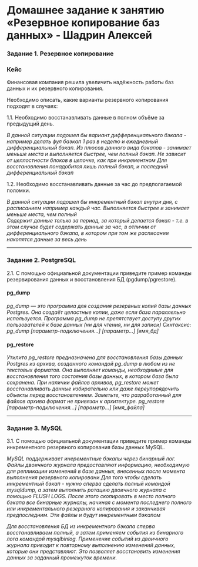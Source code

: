 # Домашнее задание к занятию «Резервное копирование баз данных» - Шадрин Алексей

### Задание 1. Резервное копирование

### Кейс
Финансовая компания решила увеличить надёжность работы баз данных и их резервного копирования. 

Необходимо описать, какие варианты резервного копирования подходят в случаях: 

1.1. Необходимо восстанавливать данные в полном объёме за предыдущий день.

*В данной ситуации подошел бы вариант дифференциального бэкапа - например делать фул баэкап 1 раз в неделю и ежедневный дифференциальный бэкап.*
*Из плюсов данного вида бэкапов - занимает меньше места и выполняется быстрее, чем полный бэкап. Не зависит от целлостности блоков в цепочке, как при инкрементном*
*Для восстановления понадобится лишь полный бэкап, и последний дифференциальный бэкап*

1.2. Необходимо восстанавливать данные за час до предполагаемой поломки.

*В данной ситуации подошел бы инкрементный бэкап внутри дня, с расписанием например каждый час. Выполняется быстрее и занимает меньше места, чем полный*  
*Содержит данные только за период, за который делается бэкап - т.е. в этом случае будет содержать данные за час, в отличии от дифференциального бэкапа, в котором при том же расписании накопятся данные за весь день*

---

### Задание 2. PostgreSQL

2.1. С помощью официальной документации приведите пример команды резервирования данных и восстановления БД (pgdump/pgrestore).

#### pg_dump
*pg_dump — это программа для создания резервных копий базы данных Postgres. Она создаёт целостные копии, даже если база параллельно используется. Программа pg_dump не препятствует доступу других пользователей к базе данных (ни для чтения, ни для записи)*
*Синтаксис: pg_dump [параметр-подключения...] [параметр...] [имя_бд]*

#### pg_restore
*Утилита pg_restore предназначена для восстановления базы данных Postgres из архива, созданного командой pg_dump в любом из не текстовых форматов. Она выполняет команды, необходимые для восстановления того состояния базы данных, в котором база была сохранена. При наличии файлов архивов, pg_restore может восстанавливать данные избирательно или даже переупорядочить объекты перед восстановлением. Заметьте, что разработанный для файлов архива формат не привязан к архитектуре.*
*pg_restore [параметр-подключения...] [параметр...] [имя_файла]*

---

### Задание 3. MySQL

3.1. С помощью официальной документации приведите пример команды инкрементного резервного копирования базы данных MySQL. 

*MySQL поддерживает инерементные бэкапы через бинарный лог. Файлы двоичного журнала предоставляют информацию, необходимую для репликации изменений в базе данных, внесенных после момента выполнения резервного копировани Для того чтобы сделать инкрементный бэкап - нужно сперва сделать полный командой mysqldump, а затем выполнить ротацию двоичного журнала с помощью FLUSH LOGS. После этого скопировать в место полного бэкапа все бинарные журналы, начиная с момента последнего полного или инкрементального резервного копирования и заканчивая предпоследним. Эти файлы и будут инкрементным бэкапом*

*Для восстановления БД из инкрементного бэкапа сперва восстанавливаем полный, а затем применяем события из бинарного лога командой mysqlbinlog. Применение событий из двоичного журнала приводит к повторному выполнению изменений данных, которые они представляют. Это позволяет восстановить изменения данных за заданный промежуток времени.*
